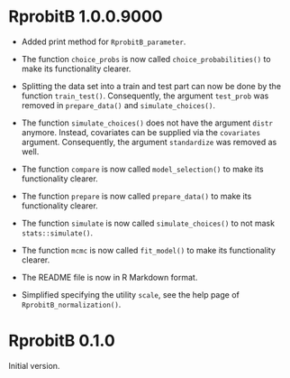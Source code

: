 # RprobitB 1.0.0.9000

* Added print method for `RprobitB_parameter`.

* The function `choice_probs` is now called `choice_probabilities()` to make its functionality clearer.

* Splitting the data set into a train and test part can now be done by the function `train_test()`. Consequently, the argument `test_prob` was removed in `prepare_data()` and `simulate_choices()`.

* The function `simulate_choices()` does not have the argument `distr` anymore. Instead, covariates can be supplied via the `covariates` argument. Consequently, the argument `standardize` was removed as well.

* The function `compare` is now called `model_selection()` to make its functionality clearer.

* The function `prepare` is now called `prepare_data()` to make its functionality clearer.

* The function `simulate` is now called `simulate_choices()` to not mask `stats::simulate()`.

* The function `mcmc` is now called `fit_model()` to make its functionality clearer.

* The README file is now in R Markdown format.

* Simplified specifying the utility `scale`, see the help page of `RprobitB_normalization()`.

# RprobitB 0.1.0

Initial version.
